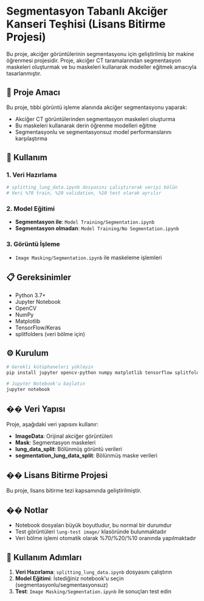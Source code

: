 # Segmentasyon Tabanlı Akciğer Kanseri Teşhisi (Lisans Bitirme Projesi)

Bu proje, akciğer görüntülerinin segmentasyonu için geliştirilmiş bir makine öğrenmesi projesidir. Proje, akciğer CT taramalarından segmentasyon maskeleri oluşturmak ve bu maskeleri kullanarak modeller eğitmek amacıyla tasarlanmıştır.

## 🎯 Proje Amacı

Bu proje, tıbbi görüntü işleme alanında akciğer segmentasyonu yaparak:
- Akciğer CT görüntülerinden segmentasyon maskeleri oluşturma
- Bu maskeleri kullanarak derin öğrenme modelleri eğitme
- Segmentasyonlu ve segmentasyonsuz model performanslarını karşılaştırma

## 🚀 Kullanım

### 1. Veri Hazırlama
```python
# splitting_lung_data.ipynb dosyasını çalıştırarak veriyi bölün
# Veri %70 train, %20 validation, %10 test olarak ayrılır
```

### 2. Model Eğitimi
- **Segmentasyon ile**: `Model Training/Segmentation.ipynb`
- **Segmentasyon olmadan**: `Model Training/No Segmentation.ipynb`

### 3. Görüntü İşleme
- `Image Masking/Segmentation.ipynb` ile maskeleme işlemleri

## 📋 Gereksinimler

- Python 3.7+
- Jupyter Notebook
- OpenCV
- NumPy
- Matplotlib
- TensorFlow/Keras
- splitfolders (veri bölme için)

## ⚙️ Kurulum

```bash
# Gerekli kütüphaneleri yükleyin
pip install jupyter opencv-python numpy matplotlib tensorflow splitfolders

# Jupyter Notebook'u başlatın
jupyter notebook
```

## �� Veri Yapısı

Proje, aşağıdaki veri yapısını kullanır:
- **ImageData**: Orijinal akciğer görüntüleri
- **Mask**: Segmentasyon maskeleri
- **lung_data_split**: Bölünmüş görüntü verileri
- **segmentation_lung_data_split**: Bölünmüş maske verileri

## �� Lisans Bitirme Projesi

Bu proje, lisans bitirme tezi kapsamında geliştirilmiştir.

## �� Notlar

- Notebook dosyaları büyük boyutludur, bu normal bir durumdur
- Test görüntüleri `lung-test image/` klasöründe bulunmaktadır
- Veri bölme işlemi otomatik olarak %70/%20/%10 oranında yapılmaktadır

## 🔧 Kullanım Adımları

1. **Veri Hazırlama**: `splitting_lung_data.ipynb` dosyasını çalıştırın
2. **Model Eğitimi**: İstediğiniz notebook'u seçin (segmentasyonlu/segmentasyonsuz)
3. **Test**: `Image Masking/Segmentation.ipynb` ile sonuçları test edin
